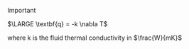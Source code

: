>[!important]
>$\LARGE \textbf{q} = -k \nabla T$

where k is the fluid thermal conductivity in $\frac{W}{mK}$
